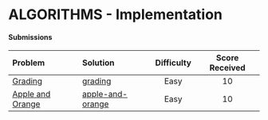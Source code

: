 # ALGORITHMS - Implementation

#### Submissions
| Problem | Solution | Difficulty | Score Received |
| :--- | :--- | :---: | :---: |
| [Grading](https://www.hackerrank.com/challenges/grading) | [grading](grading/Solution.java) | Easy | 10 |
| [Apple and Orange](https://www.hackerrank.com/challenges/apple-and-orange) | [apple-and-orange](apple-and-orange/Solution.java) | Easy | 10 |
